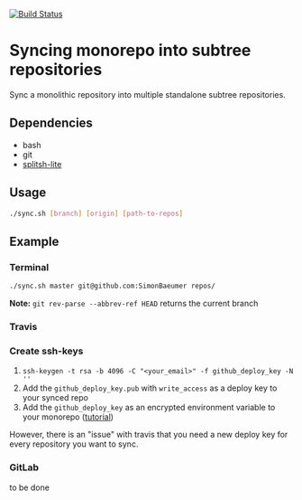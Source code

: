 [![Build Status](https://travis-ci.org/SimonBaeumer/sync-monorepo.svg?branch=master)](https://travis-ci.org/SimonBaeumer/sync-monorepo)

# Syncing monorepo into subtree repositories

Sync a monolithic repository into multiple standalone subtree repositories.

## Dependencies

- bash
- git
- [splitsh-lite](https://github.com/splitsh/lite)

## Usage

```bash
./sync.sh [branch] [origin] [path-to-repos]
```

## Example

### Terminal

```bash
./sync.sh master git@github.com:SimonBaeumer repos/
```

**Note:** `git rev-parse --abbrev-ref HEAD` returns the current branch

### Travis

### Create ssh-keys

1. `ssh-keygen -t rsa -b 4096 -C "<your_email>" -f github_deploy_key -N ''`
2. Add the `github_deploy_key.pub` with `write_access` as a deploy key to your synced repo
3. Add the `github_deploy_key` as an encrypted environment variable to your monorepo ([tutorial](https://github.com/alrra/travis-scripts/blob/master/docs/github-deploy-keys.md))

However, there is an "issue" with travis that you need a new deploy key for every repository you want to sync.

### GitLab

to be done